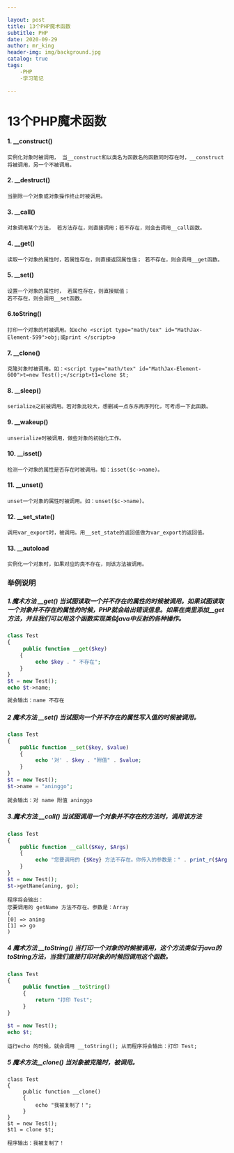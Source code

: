 ```yaml
---

layout: post
title: 13个PHP魔术函数
subtitle: PHP
date: 2020-09-29
author: mr_king
header-img: img/background.jpg
catalog: true
tags: 
    -PHP
    -学习笔记

---
```


# 13个PHP魔术函数

#### 1.  __construct()

```解释
实例化对象时被调用， 当__construct和以类名为函数名的函数同时存在时，__construct将被调用，另一个不被调用。
```

#### 2.  __destruct()

```解释
当删除一个对象或对象操作终止时被调用。
```

#### 3.   __call()

```解释
对象调用某个方法， 若方法存在，则直接调用；若不存在，则会去调用__call函数。
```

#### 4.  __get()

````解释
读取一个对象的属性时，若属性存在，则直接返回属性值； 若不存在，则会调用__get函数。
````



#### 5.  __set()

```
设置一个对象的属性时， 若属性存在，则直接赋值；
若不存在，则会调用__set函数。
```



#### 6.toString()

```
打印一个对象的时被调用。如echo <script type="math/tex" id="MathJax-Element-599">obj;或print </script>o
```



#### 7.  __clone()

```
克隆对象时被调用。如：<script type="math/tex" id="MathJax-Element-600">t=new Test();</script>t1=clone $t;
```

#### 8.   __sleep()

```
serialize之前被调用。若对象比较大，想删减一点东东再序列化，可考虑一下此函数。
```

####  9.  __wakeup()

```
unserialize时被调用，做些对象的初始化工作。
```

#### 10.  __isset() 

```
检测一个对象的属性是否存在时被调用。如：isset($c->name)。
```

#### 11.  __unset()

```
unset一个对象的属性时被调用。如：unset($c->name)。
```

#### 12.  __set_state()

```
调用var_export时，被调用。用__set_state的返回值做为var_export的返回值。
```

#### 13.   __autoload

```
实例化一个对象时，如果对应的类不存在，则该方法被调用。
```



### 举例说明

##### 1.魔术方法   __get() 当试图读取一个并不存在的属性的时候被调用。如果试图读取一个对象并不存在的属性的时候，PHP就会给出错误信息。如果在类里添加__get方法，并且我们可以用这个函数实现类似java中反射的各种操作。

```php
class Test 
{ 
     public function __get($key) 
    { 
         echo $key . " 不存在"; 
    } 
} 
$t = new Test(); 
echo $t->name;
```

```php
就会输出：name 不存在
```

##### 2 魔术方法 __set() 当试图向一个并不存在的属性写入值的时候被调用。

```php
class Test 
{ 
    public function __set($key, $value) 
    { 
         echo '对' . $key . "附值" . $value; 
    } 
} 
$t = new Test(); 
$t->name = "aninggo"; 
```

```
就会输出：对 name 附值 aninggo
```

##### 3.魔术方法 __call() 当试图调用一个对象并不存在的方法时，调用该方法

```php
class Test 
{ 
    public function __call($Key, $Args) 
    { 
         echo "您要调用的 {$Key} 方法不存在。你传入的参数是：" . print_r($Args, true); 
    } 
} 
$t = new Test(); 
$t->getName(aning, go);
```

```
程序将会输出：
您要调用的 getName 方法不存在。参数是：Array
(
[0] => aning
[1] => go
)
```

##### 4 魔术方法 __toString() 当打印一个对象的时候被调用，这个方法类似于java的toString方法，当我们直接打印对象的时候回调用这个函数。

```php
class Test 
{ 
     public function __toString() 
     { 
         return "打印 Test"; 
     } 
} 

$t = new Test(); 
echo $t; 
```

```
运行echo 的时候，就会调用 __toString(); 从而程序将会输出：打印 Test;
```

##### 5 魔术方法__clone() 当对象被克隆时，被调用。

```
class Test 
{ 
     public function __clone() 
     { 
         echo "我被复制了！"; 
     }
}
$t = new Test(); 
$t1 = clone $t;
```

```
程序输出：我被复制了！
```

